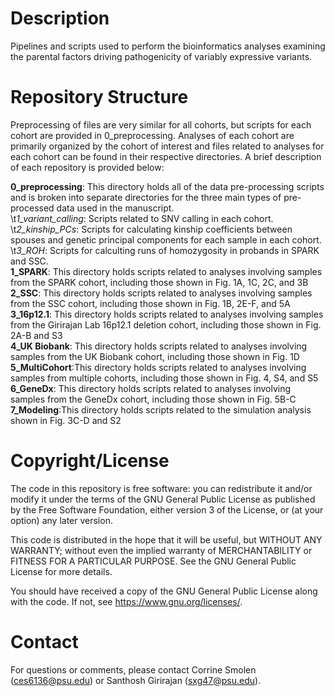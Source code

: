 # Description
Pipelines and scripts used to perform the bioinformatics analyses examining the parental factors driving pathogenicity of variably expressive variants.

# Repository Structure
Preprocessing of files are very similar for all cohorts, but scripts for each cohort are provided in 0_preprocessing.
Analyses of each cohort are primarily organized by the cohort of interest and files related to analyses for each cohort can be found in their respective directories.
A brief description of each repository is provided below:

**0_preprocessing**: This directory holds all of the data pre-processing scripts and is broken into separate directories for the three main types of pre-processed data used in the manuscript.  
\t*1_variant_calling*: Scripts related to SNV calling in each cohort.  
\t*2_kinship_PCs*: Scripts for calculating kinship coefficients between spouses and genetic principal components for each sample in each cohort.  
\t*3_ROH*: Scripts for calculting runs of homozygosity in probands in SPARK and SSC.  
**1_SPARK**: This directory holds scripts related to analyses involving samples from the SPARK cohort, including those shown in Fig. 1A, 1C, 2C, and 3B  
**2_SSC**: This directory holds scripts related to analyses involving samples from the SSC cohort, including those shown in Fig. 1B, 2E-F, and 5A  
**3_16p12.1**: This directory holds scripts related to analyses involving samples from the Girirajan Lab 16p12.1 deletion cohort, including those shown in Fig. 2A-B and S3  
**4_UK Biobank**: This directory holds scripts related to analyses involving samples from the UK Biobank cohort, including those shown in Fig. 1D  
**5_MultiCohort**:This directory holds scripts related to analyses involving samples from multiple cohorts, including those shown in Fig. 4, S4, and S5  
**6_GeneDx**: This directory holds scripts related to analyses involving samples from the GeneDx cohort, including those shown in Fig. 5B-C  
**7_Modeling**:This directory holds scripts related to the simulation analysis shown in Fig. 3C-D and S2  

# Copyright/License
The code in this repository is free software: you can redistribute it and/or modify
it under the terms of the GNU General Public License as published by
the Free Software Foundation, either version 3 of the License, or
(at your option) any later version.

This code is distributed in the hope that it will be useful,
but WITHOUT ANY WARRANTY; without even the implied warranty of
MERCHANTABILITY or FITNESS FOR A PARTICULAR PURPOSE.  See the
GNU General Public License for more details.

You should have received a copy of the GNU General Public License
along with the code.  If not, see <https://www.gnu.org/licenses/>.

# Contact
For questions or comments, please contact Corrine Smolen (ces6136@psu.edu) or Santhosh Girirajan (sxg47@psu.edu).

